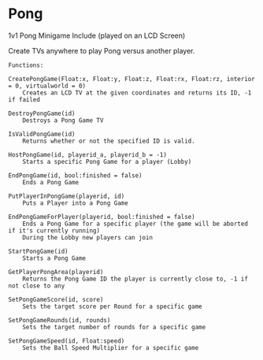 # Pong
1v1 Pong Minigame Include (played on an LCD Screen)


Create TVs anywhere to play Pong versus another player.


	Functions:

	CreatePongGame(Float:x, Float:y, Float:z, Float:rx, Float:rz, interior = 0, virtualworld = 0)
		Creates an LCD TV at the given coordinates and returns its ID, -1 if failed

	DestroyPongGame(id)
		Destroys a Pong Game TV

	IsValidPongGame(id)
		Returns whether or not the specified ID is valid.

	HostPongGame(id, playerid_a, playerid_b = -1)
		Starts a specific Pong Game for a player (Lobby)

	EndPongGame(id, bool:finished = false)
		Ends a Pong Game

	PutPlayerInPongGame(playerid, id)
		Puts a Player into a Pong Game

	EndPongGameForPlayer(playerid, bool:finished = false)
		Ends a Pong Game for a specific player (the game will be aborted if it's currently running)
		During the Lobby new players can join

	StartPongGame(id)
		Starts a Pong Game

	GetPlayerPongArea(playerid)
		Returns the Pong Game ID the player is currently close to, -1 if not close to any

	SetPongGameScore(id, score)
		Sets the target score per Round for a specific game

	SetPongGameRounds(id, rounds)
		Sets the target number of rounds for a specific game

	SetPongGameSpeed(id, Float:speed)
		Sets the Ball Speed Multiplier for a specific game
